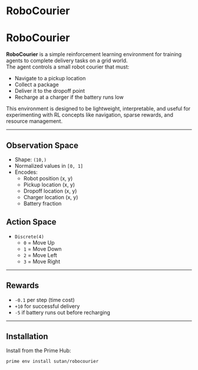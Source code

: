 # RoboCourier
# RoboCourier

**RoboCourier** is a simple reinforcement learning environment for training agents to complete delivery tasks on a grid world.  
The agent controls a small robot courier that must:

- Navigate to a pickup location
- Collect a package
- Deliver it to the dropoff point
- Recharge at a charger if the battery runs low

This environment is designed to be lightweight, interpretable, and useful for experimenting with RL concepts like navigation, sparse rewards, and resource management.

---

## Observation Space
- Shape: `(10,)`
- Normalized values in `[0, 1]`
- Encodes:
  - Robot position (x, y)
  - Pickup location (x, y)
  - Dropoff location (x, y)
  - Charger location (x, y)
  - Battery fraction

## Action Space
- `Discrete(4)`
  - `0` = Move Up
  - `1` = Move Down
  - `2` = Move Left
  - `3` = Move Right

---

## Rewards
- `-0.1` per step (time cost)
- `+10` for successful delivery
- `-5` if battery runs out before recharging

---

## Installation
Install from the Prime Hub:

```bash
prime env install sutan/robocourier
